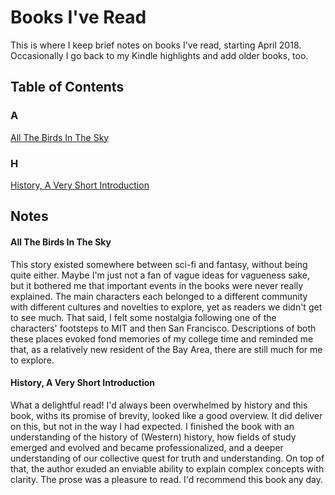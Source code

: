 # Books I've Read

This is where I keep brief notes on books I've read, starting April 2018. Occasionally I go back to my Kindle highlights and add older books, too.

## Table of Contents

### A

[All The Birds In The Sky](#all-the-birds-in-the-sky)


### H

[History, A Very Short Introduction](#history-a-very-short-introduction)

## Notes

#### All The Birds In The Sky

This story existed somewhere between sci-fi and fantasy, without being quite either. Maybe I'm just not a fan of vague ideas for vagueness sake, but it bothered me that important events in the books were never really explained. The main characters each belonged to a different community with different cultures and novelties to explore, yet as readers we didn't get to see much. That said, I felt some nostalgia following one of the characters' footsteps to MIT and then San Francisco. Descriptions of both these places evoked fond memories of my college time and reminded me that, as a relatively new resident of the Bay Area, there are still much for me to explore.

#### History, A Very Short Introduction

What a delightful read! I'd always been overwhelmed by history and this book, withs its promise of brevity, looked like a good overview. It did deliver on this, but not in the way I had expected. I finished the book with an understanding of the history of (Western) history, how fields of study emerged and evolved and became professionalized, and a deeper understanding of our collective quest for truth and understanding. On top of that, the author exuded an enviable ability to explain complex concepts with clarity. The prose was a pleasure to read. I'd recommend this book any day. 
